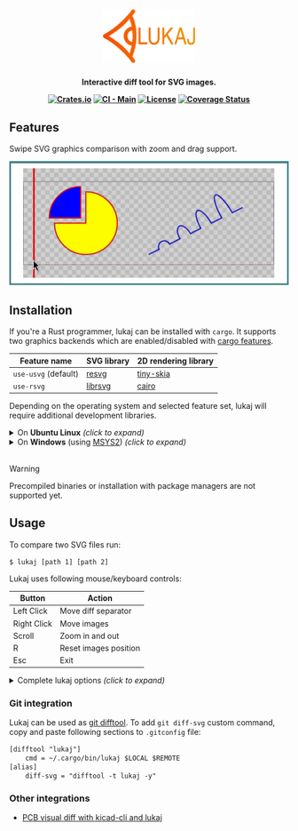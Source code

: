 <h1 align="center">
  <a href="https://github.com/adamws/lukaj"><img src="resources/logo.svg" width="33%"></a>
</h1>
<h4 align="center">

  Interactive diff tool for SVG images.

  [![Crates.io](https://img.shields.io/crates/v/lukaj)](https://crates.io/crates/lukaj)
  [![CI - Main](https://github.com/adamws/lukaj/actions/workflows/build-and-test.yml/badge.svg)](https://github.com/adamws/lukaj/actions/workflows/build-and-test.yml)
  [![License](https://img.shields.io/github/license/adamws/lukaj)](https://github.com/adamws/lukaj/blob/master/LICENSE)
  [![Coverage Status](https://coveralls.io/repos/github/adamws/lukaj/badge.svg?branch=master)](https://coveralls.io/github/adamws/lukaj?branch=master)
</h4>

## Features

Swipe SVG graphics comparison with zoom and drag support.

<p align="center">
  <img src="resources/demo.gif" />
</p>

## Installation

If you're a Rust programmer, lukaj can be installed with `cargo`.
It supports two graphics backends which are enabled/disabled with
[cargo features](https://doc.rust-lang.org/cargo/reference/features.html).

| Feature name         | SVG library                                 | 2D rendering library                                 |
| ---                  | ---                                         | ---                                                  |
| `use-usvg` (default) | [resvg](https://crates.io/crates/resvg)     | [tiny-skia](https://github.com/RazrFalcon/tiny-skia) |
| `use-rsvg`           | [librsvg](https://crates.io/crates/librsvg) | [cairo](https://www.cairographics.org/)              |

Depending on the operating system and selected feature set, lukaj will require
additional development libraries.

<details>
  <summary>On <b>Ubuntu Linux</b> <i>(click to expand)</i></summary>

  1. When using only default `use-usvg` feature:

      ```bash
      $ sudo apt-get install libsdl2-dev
      $ cargo install lukaj
      ```

  2. When using additional `use-rsvg` feature:

      ```bash
      $ sudo apt-get install build-essential libcairo2-dev libgdk-pixbuf-2.0-dev \
          libglib2.0-dev libpango1.0-dev libsdl2-dev libxml2-dev
      $ cargo install lukaj --feature user-rsvg
      ```

</details>

<details>
  <summary>On <b>Windows</b> (using <a href="https://www.msys2.org/">MSYS2</a>) <i>(click to expand)</i></summary>

  1. Install MSYS2 and run from it's terminal run:
      - For default `use-usvg` feature:

        ```bash
        $ pacman -S mingw-w64-x86_64-SDL2
        ```

      - For additional `use-rsvg` feature:

        ```bash
        $ pacman -S mingw-w64-x86_64-gtk4 mingw-w64-x86_64-gettext \
            mingw-w64-x86_64-libxml2 mingw-w64-x86_64-pkgconf \
            mingw-w64-x86_64-gcc mingw-w64-x86_64-SDL2
        ```

  2. Add mingw binaries path (`C:\msys64\mingw64\bin`) to system `Path`
  3. Change default rust toolchain to `stable-gnu`

      ```bash
      rustup toolchain install stable-gnu
      rustup default stable-gnu
      ```

  4. Run cargo install command

      - For default feature only:

        ```bash
        $ cargo install lukaj
        ```

      - For additional `use-rsvg` feature:

        ```bash
        $ cargo install lukaj --features use-usvg
        ```

  For different setups see this [GUI development with Rust and GTK4](https://gtk-rs.org/gtk4-rs/stable/latest/book/installation_windows.html) guide.

</details>
</br>

> [!WARNING]
> Precompiled binaries or installation with package managers are not supported yet.

## Usage

To compare two SVG files run:

```
$ lukaj [path 1] [path 2]
```

Lukaj uses following mouse/keyboard controls:

| Button            | Action                        |
| ---               | ---                           |
| Left Click        | Move diff separator           |
| Right Click       | Move images                   |
| Scroll            | Zoom in and out               |
| R                 | Reset images position         |
| Esc               | Exit                          |

<details>
  <summary>Complete lukaj options <i>(click to expand)</i></summary>

  ```
  $ lukaj --help
  Interactive diff tool for SVG images

  Usage: lukaj [OPTIONS] [FILES]...

  Arguments:
    [FILES]...  Files to compare

    Options:
      -s, --scale <VALUE>      Sets a scaling factor
      --backend <BACKEND>      Preferred backend [default: rsvg-with-cairo]
                               [possible values: rsvg-with-cairo, usvg-with-skia]
      -h, --help               Print help
      -V, --version            Print version
  ```

</details>

### Git integration

Lukaj can be used as [git difftool](https://git-scm.com/docs/git-difftool).
To add `git diff-svg` custom command, copy and paste following sections to `.gitconfig` file:

```
[difftool "lukaj"]
    cmd = ~/.cargo/bin/lukaj $LOCAL $REMOTE
[alias]
    diff-svg = "difftool -t lukaj -y"
```

### Other integrations

- [PCB visual diff with kicad-cli and lukaj](https://adamws.github.io/pcb-visual-diff-with-kicad-cli-and-lukaj)
